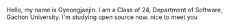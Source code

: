 Hello, my name is Gyeongjaejin.
I am a Class of 24, Department of Software, Gachon University.
I'm studying open source now.
nice to meet you
